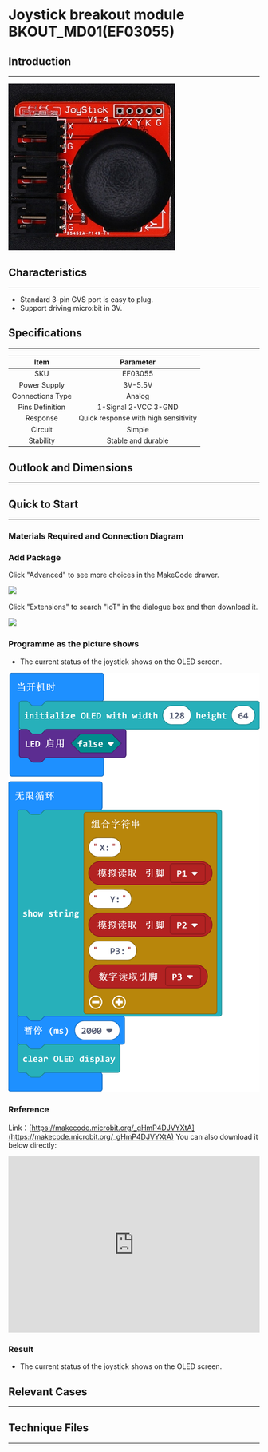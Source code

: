 # Joystick breakout module BKOUT_MD01(EF03055)

## Introduction
---

![](./images/03055_1.jpg)


## Characteristics
---

- Standard 3-pin GVS port is easy to plug. 
- Support driving micro:bit in 3V.

## Specifications
---

Item | Parameter 
:-: | :-: 
SKU|EF03055
Power Supply|3V-5.5V
Connections Type|Analog
Pins Definition|1-Signal 2-VCC 3-GND
Response|Quick response with high sensitivity
Circuit|Simple
Stability|Stable and durable

## Outlook and Dimensions
---



## Quick to Start 
---

### Materials Required and Connection Diagram

### Add Package

Click "Advanced" to see more choices in the MakeCode drawer. 


![](./image/smtcNoB.png)


Click "Extensions" to search "IoT" in the dialogue box and then download it. 



![](./images/AaZxCEb.jpg)


### Programme as the picture shows
- The current status of the joystick shows on the OLED screen.  


![](./images/03055_3.png)


### Reference
Link：[https://makecode.microbit.org/_gHmP4DJVYXtA](https://makecode.microbit.org/_gHmP4DJVYXtA)
You can also download it below directly:

<div style="position:relative;height:0;padding-bottom:70%;overflow:hidden;"><iframe style="position:absolute;top:0;left:0;width:100%;height:100%;" src="https://makecode.microbit.org/#pub:_gHmP4DJVYXtA" frameborder="0" sandbox="allow-popups allow-forms allow-scripts allow-same-origin"></iframe></div>  


### Result
- The current status of the joystick shows on the OLED screen.  

## Relevant Cases
---

## Technique Files
---
